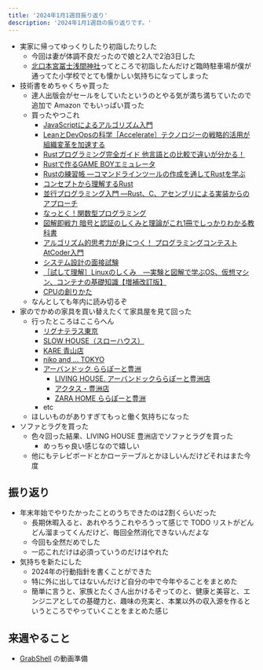 ```yaml
---
title: '2024年1月1週目振り返り'
description: '2024年1月1週目の振り返りです。'
---
```


- 実家に帰ってゆっくりしたり初詣したりした
  - 今回は妻が体調不良だったので娘と2人で2泊3日した
  - [北口本宮冨士浅間神社](https://www.sengenjinja.jp/)ってところで初詣したんだけど臨時駐車場が僕が通ってた小学校でとても懐かしい気持ちになってしまった
- 技術書をめちゃくちゃ買った
  - 達人出版会がセールをしていたというのとやる気が満ち満ちていたので追加で Amazon でもいっぱい買った
  - 買ったやつこれ
    - [JavaScriptによるアルゴリズム入門](https://tatsu-zine.com/books/javascript-algorithm)
    - [LeanとDevOpsの科学［Accelerate］テクノロジーの戦略的活用が組織変革を加速する](https://tatsu-zine.com/books/accelerate)
    - [Rustプログラミング完全ガイド 他言語との比較で違いが分かる！](https://tatsu-zine.com/books/beginning-rust-2ed)
    - [Rustで作るGAME BOYエミュレータ](https://techbookfest.org/product/sBn8hcABDYBMeZxGvpWapf?productVariantID=2q95kwuw4iuRAkJea4BnKT)
    - [Rustの練習帳 ―コマンドラインツールの作成を通してRustを学ぶ](https://www.amazon.co.jp/dp/4814400586)
    - [コンセプトから理解するRust](https://www.amazon.co.jp/gp/product/B09RQGMYKZ)
    - [並行プログラミング入門 ―Rust、C、アセンブリによる実装からのアプローチ](https://www.amazon.co.jp/dp/4873119596)
    - [なっとく！関数型プログラミング](https://www.amazon.co.jp/gp/product/B0C7L33ZZF)
    - [図解即戦力 暗号と認証のしくみと理論がこれ1冊でしっかりわかる教科書](https://www.amazon.co.jp/gp/product/B09G2T3X1W)
    - [アルゴリズム的思考力が身につく！ プログラミングコンテストAtCoder入門](https://www.amazon.co.jp/gp/product/B0B6MLQ43C)
    - [システム設計の面接試験](https://www.amazon.co.jp/gp/product/B0C61BNTW9)
    - [［試して理解］Linuxのしくみ　―実験と図解で学ぶOS、仮想マシン、コンテナの基礎知識【増補改訂版】](https://www.amazon.co.jp/gp/product/B0BG8J5QJ1)
    - [CPUの創りかた](https://www.amazon.co.jp/gp/product/B08639XM13)
  - なんとしても年内に読み切るぞ
- 家のでかめの家具を買い替えたくて家具屋を見て回った
  - 行ったところはここらへん
    - [リグナテラス東京](https://rigna.co.jp/category/rigna)
    - [SLOW HOUSE（スローハウス）](https://www.slow-house.com/)
    - [KARE 青山店](https://www.livinghouse.co.jp/branch/kare-aoyama/)
    - [niko and ... TOKYO](https://www.nikoand.jp/tokyo/)
    - [アーバンドック ららぽーと豊洲](https://mitsui-shopping-park.com/lalaport/toyosu/)
      - [LIVING HOUSE. アーバンドックららぽーと豊洲店](https://www.livinghouse.co.jp/branch/toyosu/)
      - [アクタス・豊洲店](https://www.actus-interior.com/shop/toyosu/)
      - [ZARA HOME ららぽーと豊洲](https://zarahomeshop.biz/japan/toyosu.html)
    - etc
  - ほしいものがありすぎてもっと働く気持ちになった
- ソファとラグを買った
  - 色々回った結果、LIVING HOUSE 豊洲店でソファとラグを買った
    - めっちゃ良い感じなので嬉しい
  - 他にもテレビボードとかローテーブルとかほしいんだけどそれはまた今度

## 振り返り

- 年末年始でやりたかったことのうちできたのは2割くらいだった
  - 長期休暇入ると、あれやろうこれやろうって感じで TODO リストがどんどん溜まってくんだけど、毎回全然消化できないんだよな
  - 今回も全然だめでした
  - 一応これだけは必須っていうのだけはやれた
- 気持ちを新たにした
  - 2024年の行動指針を書くことができた
  - 特に外に出してはないんだけど自分の中で今年やることをまとめた
  - 簡単に言うと、家族とたくさん出かけるぞってのと、健康と美容と、エンジニアとしての基礎力と、趣味の充実と、本業以外の収入源を作るというところでやっていくことをまとめた感じ

## 来週やること

- [GrabShell](https://grabshell.site/) の動画準備
